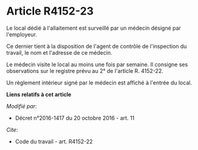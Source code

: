 # Article R4152-23

Le local dédié à l'allaitement est surveillé par un médecin désigné par l'employeur. 

Ce dernier tient à la disposition de l'agent de contrôle de l'inspection du travail, le nom et l'adresse de ce médecin.

Le médecin visite le local au moins une fois par semaine. Il consigne ses observations sur le registre prévu au 2° de
l'article R. 4152-22. 

Un règlement intérieur signé par le médecin est affiché à l'entrée du local.

**Liens relatifs à cet article**

_Modifié par_:

  - Décret n°2016-1417 du 20 octobre 2016 - art. 11

_Cite_:

  - Code du travail - art. R4152-22

